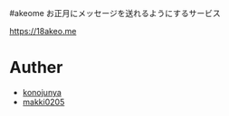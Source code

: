 #akeome
お正月にメッセージを送れるようにするサービス

https://18akeo.me

# Auther

- [konojunya](https://twitter.com/konojunya)
- [makki0205](https://twitter.com/makki0205)
